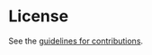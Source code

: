 # License

See the
[guidelines for contributions](https://github.com/mengelbart/draft-engelbart-avtcore-rtp-gpcc/blob/main/CONTRIBUTING.md).
